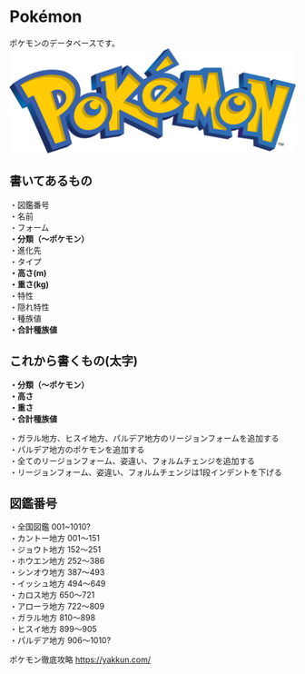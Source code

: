 # Pokémon
ポケモンのデータベースです。
![ポケモンロゴ](/images/pokemonlogo.PNG "pokemonlogo")

## 書いてあるもの<br>
・図鑑番号<br>
・名前<br>
・フォーム<br>
**・分類（～ポケモン）**<br>
・進化先<br>
・タイプ<br>
**・高さ(m)<br>**
**・重さ(kg)<br>**
・特性<br>
・隠れ特性<br>
・種族値<br>
**・合計種族値<br>**

## これから書くもの(太字)<br>
**・分類（～ポケモン）<br>**
**・高さ<br>**
**・重さ<br>**
**・合計種族値<br>**

・ガラル地方、ヒスイ地方、パルデア地方のリージョンフォームを追加する<br>
・パルデア地方のポケモンを追加する<br>
・全てのリージョンフォーム、姿違い、フォルムチェンジを追加する<br>
・リージョンフォーム、姿違い、フォルムチェンジは1段インデントを下げる<br>

## 図鑑番号<br>
・全国図鑑      001~1010?<br>
・カントー地方  001〜151<br>
・ジョウト地方  152〜251<br>
・ホウエン地方  252〜386<br>
・シンオウ地方  387〜493<br>
・イッシュ地方  494〜649<br>
・カロス地方    650〜721<br>
・アローラ地方  722〜809<br>
・ガラル地方    810〜898<br>
・ヒスイ地方    899〜905<br>
・パルデア地方  906〜1010?<br>

ポケモン徹底攻略
https://yakkun.com/
